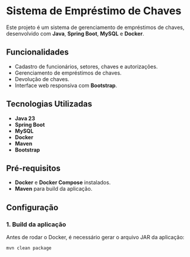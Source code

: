 # Sistema de Empréstimo de Chaves

Este projeto é um sistema de gerenciamento de empréstimos de chaves, desenvolvido com **Java**, **Spring Boot**, **MySQL** e **Docker**.

## Funcionalidades

- Cadastro de funcionários, setores, chaves e autorizações.
- Gerenciamento de empréstimos de chaves.
- Devolução de chaves.
- Interface web responsiva com **Bootstrap**.

## Tecnologias Utilizadas

- **Java 23**
- **Spring Boot**
- **MySQL**
- **Docker**
- **Maven**
- **Bootstrap**

## Pré-requisitos

- **Docker** e **Docker Compose** instalados.
- **Maven** para build da aplicação.

## Configuração

### 1. Build da aplicação

Antes de rodar o Docker, é necessário gerar o arquivo JAR da aplicação:

```bash
mvn clean package
